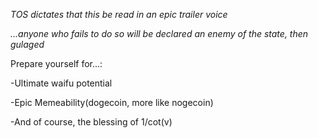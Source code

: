 *TOS dictates that this be read in an epic trailer voice*

*...anyone who fails to do so will be declared an enemy of the state, then gulaged*

Prepare yourself for...:

-Ultimate waifu potential

-Epic Memeability(dogecoin, more like nogecoin) 

-And of course, the blessing of 1/cot(v)
